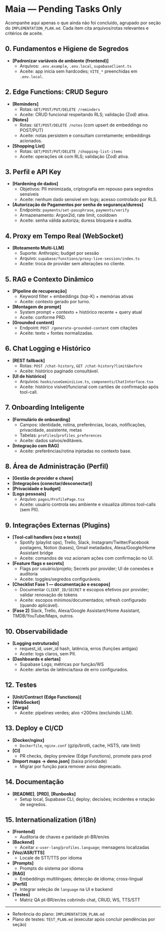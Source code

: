 # Maia — Pending Tasks Only

Acompanhe aqui apenas o que ainda não foi concluído, agrupado por seção do `IMPLEMENTATION_PLAN.md`. Cada item cita arquivos/rotas relevantes e critérios de aceite.

## 0. Fundamentos e Higiene de Segredos

- **[Padronizar variáveis de ambiente (frontend)]**
  - Arquivos: `.env.example`, `.env.local`, `supabaseClient.ts`
  - Aceite: app inicia sem hardcodes; `VITE_*` preenchidas em `.env.local`.

## 2. Edge Functions: CRUD Seguro

- **[Reminders]**
  - Rotas: `GET/POST/PUT/DELETE /reminders`
  - Aceite: CRUD funcional respeitando RLS; validação (Zod) ativa.
- **[Notes]**
  - Rotas: `GET/POST/DELETE /notes` (com upsert de embeddings no POST/PUT)
  - Aceite: notas persistem e consultam corretamente; embeddings acionados.
- **[Shopping List]**
  - Rotas: `GET/POST/PUT/DELETE /shopping-list-items`
  - Aceite: operações ok com RLS; validação (Zod) ativa.

## 3. Perfil e API Key

- **[Hardening de dados]**
  - Objetivos: PII minimizada, criptografia em repouso para segredos sensíveis
  - Aceite: nenhum dado sensível em logs; acesso controlado por RLS.
- **[Autorização de Pagamentos por senha de segurança/duress]**
  - Endpoints: `payments/set-passphrase`, `payments/verify`
  - Armazenamento: Argon2id, rate limit, cooldown
  - Aceite: senha válida autoriza; duress bloqueia e audita.

## 4. Proxy em Tempo Real (WebSocket)

- **[Roteamento Multi-LLM]**
  - Suporte: Anthropic; budget por sessão
  - Arquivo: `supabase/functions/proxy-live-session/index.ts`
  - Aceite: troca de provider sem alterações no cliente.

## 5. RAG e Contexto Dinâmico

- **[Pipeline de recuperação]**
  - Keyword filter + embeddings (top-K) + memórias ativas
  - Aceite: contexto gerado por turno.
- **[Montagem de prompt]**
  - System prompt + contexto + histórico recente + query atual
  - Aceite: conforme PRD.
- **[Grounded content]**
  - Endpoint: `POST /generate-grounded-content` com citações
  - Aceite: texto + fontes normalizadas.

## 6. Chat Logging e Histórico

- **[REST fallback]**
  - Rotas: `POST /chat-history`, `GET /chat-history?limit&before`
  - Aceite: histórico paginado consultável.
- **[UI de histórico]**
  - Arquivos: `hooks/useGeminiLive.ts`, `components/ChatInterface.tsx`
  - Aceite: histórico visível/funcional com cartões de confirmação após tool-call.

## 7. Onboarding Inteligente

- **[Formulário de onboarding]**
  - Campos: identidade, rotina, preferências, locais, notificações, privacidade, assistente, metas
  - Tabelas: `profiles`/`profiles_preferences`
  - Aceite: dados salvos/editáveis.
- **[Integração com RAG]**
  - Aceite: preferências/rotina injetadas no contexto base.

## 8. Área de Administração (Perfil)

- **[Gestão de provider e chave]**
- **[Integrações (conectar/desconectar)]**
- **[Privacidade e budget]**
- **[Logs pessoais]**
  - Arquivo: `pages/ProfilePage.tsx`
  - Aceite: usuário controla seu ambiente e visualiza últimos tool-calls (sem PII).

## 9. Integrações Externas (Plugins)

- **[Tool-call handlers (voz e texto)]**
  - Spotify (playlist ops), Trello, Slack, Instagram/Twitter/Facebook postagens, Notion (bases), Gmail metadados, Alexa/Google/Home Assistant bridge
  - Aceite: comandos de voz acionam ações com confirmação no UI.
- **[Feature flags e secrets]**
  - Flags por usuário/projeto; Secrets por provider; UI de conexões e auditoria
  - Aceite: toggles/segredos configuráveis.
- **[Checklist Fase 1 — documentação e escopos]**
  - Documentar `CLIENT_ID/SECRET` e escopos efetivos por provider; validar renovação de tokens
  - Aceite: escopos mínimos/documentados; refresh configurado (quando aplicável).
- **[Fase 2]** Slack, Trello, Alexa/Google Assistant/Home Assistant, TMDB/YouTube/Maps, outros.

## 10. Observabilidade

- **[Logging estruturado]**
  - request_id, user_id hash, latência, erros (funções antigas)
  - Aceite: logs claros, sem PII.
- **[Dashboards e alertas]**
  - Supabase Logs; métricas por função/WS
  - Aceite: alertas de latência/taxa de erro configurados.

## 12. Testes

- **[Unit/Contract (Edge Functions)]**
- **[WebSocket]**
- **[Carga]**
  - Aceite: pipelines verdes; alvo <200ms (excluindo LLM).

## 13. Deploy e CI/CD

- **[Docker/nginx]**
  - `Dockerfile`, `nginx.conf` (gzip/brotli, cache, HSTS, rate limit)
- **[CI]**
  - PR checks, deploy preview (Edge Functions), promote para prod
- **[Import maps → deno.json]** (baixa prioridade)
  - Migrar por função para remover aviso deprecado.

## 14. Documentação

- **[README]**, **[PRD]**, **[Runbooks]**
  - Setup local, Supabase CLI, deploy; decisões; incidentes e rotação de segredos.

## 15. Internationalization (i18n)

- **[Frontend]**
  - Auditoria de chaves e paridade pt-BR/en/es
- **[Backend]**
  - Aceitar `x-user-lang`/`profiles.language`; mensagens localizadas
- **[Voz/ASR/TTS]**
  - Locale de STT/TTS por idioma
- **[Prompts]**
  - Prompts do sistema por idioma
- **[RAG]**
  - Embeddings multilíngues; detecção de idioma; cross-lingual
- **[Perfil]**
  - Integrar seleção de `language` na UI e backend
- **[Testes]**
  - Matriz QA pt-BR/en/es cobrindo chat, CRUD, WS, TTS/STT

---

- Referência do plano: `IMPLEMENTATION_PLAN.md`
- Plano de testes: `TEST_PLAN.md` (executar após concluir pendências por seção)

